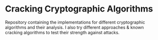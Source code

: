 # Cracking Cryptographic Algorithms
Repository containing the implementations for different cryptographic algorithms and their analysis.
I also try different approaches & known cracking algorithms to test their strength against attacks.
